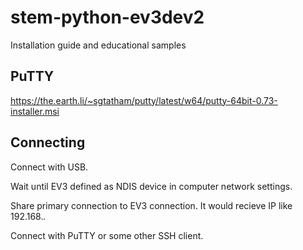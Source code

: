 # stem-python-ev3dev2
Installation guide and educational samples


## PuTTY
https://the.earth.li/~sgtatham/putty/latest/w64/putty-64bit-0.73-installer.msi

## Connecting
Connect with USB.

Wait until EV3 defined as NDIS device in computer network settings.

Share primary connection to EV3 connection. It would recieve IP like 192.168.*.*

Connect with PuTTY or some other SSH client.
